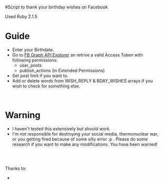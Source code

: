 #Script to thank your birthday wishes on Facebook

Used Ruby 2.1.5

# Guide

<ul>
<li>Enter your Birthdate.</li>
<li>Go to <a href="https://developers.facebook.com/tools/explorer/">FB Graph API Explorer</a> an retrive a valid Access Token with following permissions:
<ul>
<li>user_posts</li>
<li>publish_actions (in Extended Permissions)</li>
</ul>
</li>

<li>Set post limit if you want to.</li>
<li>Add or delete words from WISH_REPLY & BDAY_WISHES arrays if you wish to check for something else.</li>
</ul>
<br>

# Warning

<ul>
<li>I haven't tested this extensively but should work.</li>
<li>I'm not responsible for destroying your social media, thermonuclear war, or you getting fired because of some silly error :p . Please do some research if you want to make any modifications. You have been warned!</li>
</ul>
<br>
<br>

Thanks to:
<ul>
<li> <a href="https://github.com/astronomersiva/birthdayWishesReplier" /a> </li>
